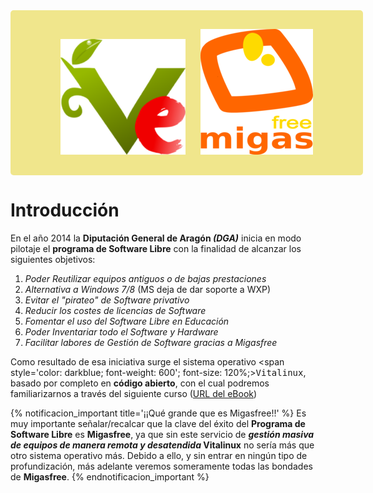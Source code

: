 
<div style="padding: 30px; text-align: center; width: 100%; border-radius: 5px; background-color: khaki;">
<img src="img/vitalinux.png" alt="Vitalinux" width="200" style="margin-right: 20px;">
  
<img src="img/migasfree.png" alt="Migasfree" width="180">
</div>

# Introducción

En el año 2014 la **Diputación General de Aragón *(DGA)*** inicia en modo pilotaje el **programa de Software Libre** con la finalidad de alcanzar los siguientes objetivos:

<ol>
<li class='fragment'>
<em>Poder <a>Reutilizar</a> equipos antiguos o de bajas prestaciones</em></li>
<li class='fragment'><em><a>Alternativa</a> a Windows 7/8 </em>(MS deja de dar soporte a WXP)</li>
<li class='fragment'><em>Evitar el <a>"pirateo"</a> de Software privativo</em></li>
<li class='fragment'><em>Reducir los costes de <a>licencias de Software</a> </em></li>
<li class='fragment'><em>Fomentar el uso del <a>Software Libre en Educaci&oacute;n</a></em></li>
<li class='fragment'><em>Poder <a>Inventariar</a> todo el Software y Hardware</em></li>
<li class='fragment'><em>Facilitar labores de <a>Gesti&oacute;n de Software</a> gracias a <a>Migasfree</a></em></li>
</ol>

Como resultado de esa iniciativa surge el sistema operativo <span style='color: darkblue; font-weight: 600'; font-size: 120%;><tt>Vitalinux</tt></span>, basado por completo en <b>código abierto</b>, con el cual podremos familiarizarnos a través del siguiente curso (<a href="https://catedu.gitbooks.io/curso-vitalinux/content/">URL del eBook</a>)

{% notificacion_important title='¡¡Qué grande que es Migasfree!!' %}
Es muy importante señalar/recalcar que la clave del éxito del <b>Programa de Software Libre</b> es <b>Migasfree</b>, ya que sin este servicio de <b><em>gestión masiva de equipos de manera remota y desatendida</em> Vitalinux</b> no sería más que otro sistema operativo más. Debido a ello, y sin entrar en ningún tipo de profundización, más adelante veremos someramente todas las bondades de <b>Migasfree</b>.
{% endnotificacion_important %}




